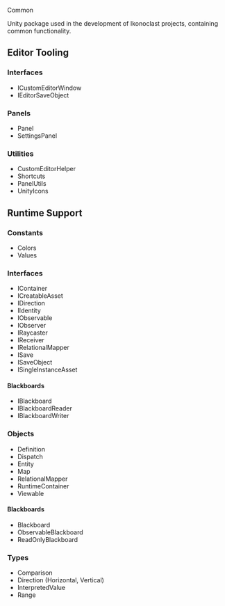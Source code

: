 Common

Unity package used in the development of Ikonoclast projects, containing common functionality.

## Editor Tooling

### Interfaces

- ICustomEditorWindow
- IEditorSaveObject

### Panels

- Panel
- SettingsPanel

### Utilities

- CustomEditorHelper
- Shortcuts
- PanelUtils
- UnityIcons

## Runtime Support

### Constants

- Colors
- Values

### Interfaces

- IContainer
- ICreatableAsset
- IDirection
- IIdentity
- IObservable
- IObserver
- IRaycaster
- IReceiver
- IRelationalMapper
- ISave
- ISaveObject
- ISingleInstanceAsset

#### Blackboards

- IBlackboard
- IBlackboardReader
- IBlackboardWriter

### Objects

- Definition
- Dispatch
- Entity
- Map
- RelationalMapper
- RuntimeContainer
- Viewable

#### Blackboards

- Blackboard
- ObservableBlackboard
- ReadOnlyBlackboard

### Types

- Comparison
- Direction (Horizontal, Vertical)
- InterpretedValue
- Range

